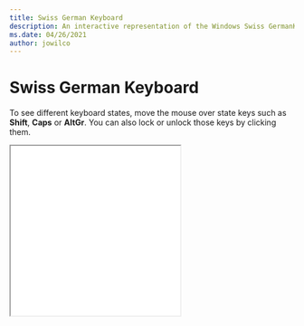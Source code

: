 ```yaml
---
title: Swiss German Keyboard
description: An interactive representation of the Windows Swiss GermanKeyboard. To see different keyboard states, click or move the mouse over the state keys.
ms.date: 04/26/2021
author: jowilco
---
```


# Swiss German Keyboard

To see different keyboard states, move the mouse over state keys such as **Shift**, **Caps** or **AltGr**. You can also lock or unlock those keys by clicking them.

<iframe src="kbdsg.html" height="300"></iframe>
